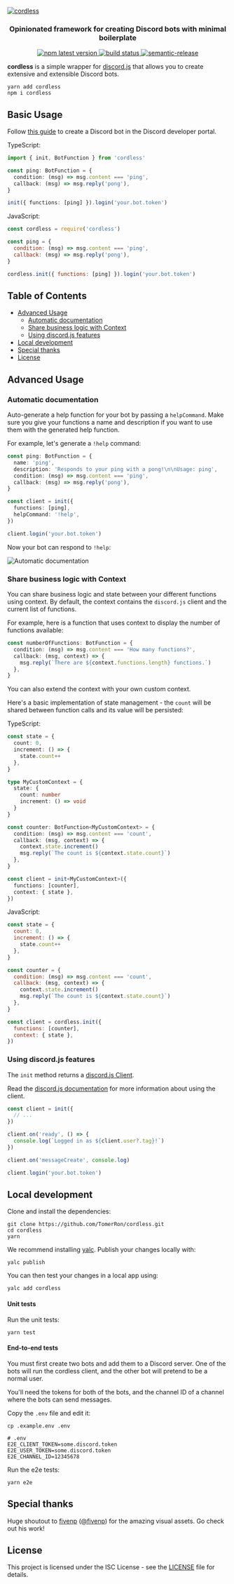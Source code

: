 [![cordless](assets/splash.png)](#)

<h3 align="center">Opinionated framework for creating Discord bots with minimal boilerplate</h3>
<p align="center">
  <a href="https://www.npmjs.com/package/cordless">
    <img alt="npm latest version" src="https://img.shields.io/npm/v/cordless/latest.svg">
  </a>
  <a href="https://travis-ci.com/TomerRon/cordless">
    <img alt="build status" src="https://travis-ci.com/TomerRon/cordless.svg?branch=master">
  </a>
  <a href="https://github.com/semantic-release/semantic-release">
    <img alt="semantic-release" src="https://img.shields.io/badge/%20%20%F0%9F%93%A6%F0%9F%9A%80-semantic--release-e10079.svg">
  </a>
</p>

**cordless** is a simple wrapper for [discord.js](https://github.com/discordjs/discord.js) that allows you to create extensive and extensible Discord bots.

```
yarn add cordless
npm i cordless
```

## Basic Usage

Follow [this guide](https://discordjs.guide/preparations/setting-up-a-bot-application.html#creating-your-bot) to create a Discord bot in the Discord developer portal.

TypeScript:

```ts
import { init, BotFunction } from 'cordless'

const ping: BotFunction = {
  condition: (msg) => msg.content === 'ping',
  callback: (msg) => msg.reply('pong'),
}

init({ functions: [ping] }).login('your.bot.token')
```

JavaScript:

```js
const cordless = require('cordless')

const ping = {
  condition: (msg) => msg.content === 'ping',
  callback: (msg) => msg.reply('pong'),
}

cordless.init({ functions: [ping] }).login('your.bot.token')
```

## Table of Contents

- [Advanced Usage](#advanced-usage)
  - [Automatic documentation](#automatic-documentation)
  - [Share business logic with Context](#share-business-logic-with-context)
  - [Using discord.js features](#using-discordjs-features)
- [Local development](#local-development)
- [Special thanks](#special-thanks)
- [License](#license)

## Advanced Usage

### Automatic documentation

Auto-generate a help function for your bot by passing a `helpCommand`.
Make sure you give your functions a name and description if you want to use them with the generated help function.

For example, let's generate a `!help` command:

```ts
const ping: BotFunction = {
  name: 'ping',
  description: 'Responds to your ping with a pong!\n\nUsage: ping',
  condition: (msg) => msg.content === 'ping',
  callback: (msg) => msg.reply('pong'),
}

const client = init({
  functions: [ping],
  helpCommand: '!help',
})

client.login('your.bot.token')
```

Now your bot can respond to `!help`:

![Automatic documentation](https://i.imgur.com/kqBnZ5M.png)

### Share business logic with Context

You can share business logic and state between your different functions using context. By default, the context contains the `discord.js` client and the current list of functions.

For example, here is a function that uses context to display the number of functions available:

```ts
const numberOfFunctions: BotFunction = {
  condition: (msg) => msg.content === 'How many functions?',
  callback: (msg, context) => {
    msg.reply(`There are ${context.functions.length} functions.`)
  },
}
```

You can also extend the context with your own custom context.

Here's a basic implementation of state management - the `count` will be shared between function calls and its value will be persisted:

TypeScript:

```ts
const state = {
  count: 0,
  increment: () => {
    state.count++
  },
}

type MyCustomContext = {
  state: {
    count: number
    increment: () => void
  }
}

const counter: BotFunction<MyCustomContext> = {
  condition: (msg) => msg.content === 'count',
  callback: (msg, context) => {
    context.state.increment()
    msg.reply(`The count is ${context.state.count}`)
  },
}

const client = init<MyCustomContext>({
  functions: [counter],
  context: { state },
})
```

JavaScript:

```js
const state = {
  count: 0,
  increment: () => {
    state.count++
  },
}

const counter = {
  condition: (msg) => msg.content === 'count',
  callback: (msg, context) => {
    context.state.increment()
    msg.reply(`The count is ${context.state.count}`)
  },
}

const client = cordless.init({
  functions: [counter],
  context: { state },
})
```

### Using discord.js features

The `init` method returns a [discord.js Client](https://discord.js.org/#/docs/main/stable/class/Client).

Read the [discord.js documentation](https://discord.js.org/#/docs/main/master/general/welcome) for more information about using the client.

```ts
const client = init({
  // ...
})

client.on('ready', () => {
  console.log(`Logged in as ${client.user?.tag}!`)
})

client.on('messageCreate', console.log)

client.login('your.bot.token')
```

## Local development

Clone and install the dependencies:

```
git clone https://github.com/TomerRon/cordless.git
cd cordless
yarn
```

We recommend installing [yalc](https://github.com/wclr/yalc). Publish your changes locally with:

```
yalc publish
```

You can then test your changes in a local app using:

```
yalc add cordless
```

#### Unit tests

Run the unit tests:

```
yarn test
```

#### End-to-end tests

You must first create two bots and add them to a Discord server. One of the bots will run the cordless client, and the other bot will pretend to be a normal user.

You'll need the tokens for both of the bots, and the channel ID of a channel where the bots can send messages.

Copy the `.env` file and edit it:

```
cp .example.env .env
```

```
# .env
E2E_CLIENT_TOKEN=some.discord.token
E2E_USER_TOKEN=some.discord.token
E2E_CHANNEL_ID=12345678
```

Run the e2e tests:

```
yarn e2e
```

## Special thanks

Huge shoutout to [fivenp](https://fivenp.com/) ([@fivenp](https://github.com/fivenp)) for the amazing visual assets. Go check out his work!

## License

This project is licensed under the ISC License - see the [LICENSE](LICENSE) file for details.
